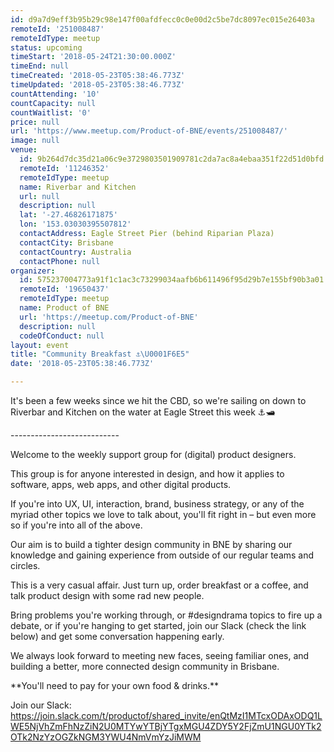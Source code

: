 ```yaml
---
id: d9a7d9eff3b95b29c98e147f00afdfecc0c0e00d2c5be7dc8097ec015e26403a
remoteId: '251008487'
remoteIdType: meetup
status: upcoming
timeStart: '2018-05-24T21:30:00.000Z'
timeEnd: null
timeCreated: '2018-05-23T05:38:46.773Z'
timeUpdated: '2018-05-23T05:38:46.773Z'
countAttending: '10'
countCapacity: null
countWaitlist: '0'
price: null
url: 'https://www.meetup.com/Product-of-BNE/events/251008487/'
image: null
venue:
  id: 9b264d7dc35d21a06c9e3729803501909781c2da7ac8a4ebaa351f22d51d0bfd
  remoteId: '11246352'
  remoteIdType: meetup
  name: Riverbar and Kitchen
  url: null
  description: null
  lat: '-27.46826171875'
  lon: '153.03030395507812'
  contactAddress: Eagle Street Pier (behind Riparian Plaza)
  contactCity: Brisbane
  contactCountry: Australia
  contactPhone: null
organizer:
  id: 575237004773a91f1c1ac3c73299034aafb6b611496f95d29b7e155bf90b3a01
  remoteId: '19650437'
  remoteIdType: meetup
  name: Product of BNE
  url: 'https://meetup.com/Product-of-BNE'
  description: null
  codeOfConduct: null
layout: event
title: "Community Breakfast ⚓️\U0001F6E5"
date: '2018-05-23T05:38:46.773Z'

---
```

<p>It's been a few weeks since we hit the CBD, so we're sailing on down to Riverbar and Kitchen on the water at Eagle Street this week ⚓️🛥</p> <p>---------------------------</p> <p>Welcome to the weekly support group for (digital) product designers.</p> <p>This group is for anyone interested in design, and how it applies to software, apps, web apps, and other digital products.</p> <p>If you're into UX, UI, interaction, brand, business strategy, or any of the myriad other topics we love to talk about, you'll fit right in – but even more so if you're into all of the above.</p> <p>Our aim is to build a tighter design community in BNE by sharing our knowledge and gaining experience from outside of our regular teams and circles.</p> <p>This is a very casual affair. Just turn up, order breakfast or a coffee, and talk product design with some rad new people.</p> <p>Bring problems you're working through, or #designdrama topics to fire up a debate, or if you're hanging to get started, join our Slack (check the link below) and get some conversation happening early.</p> <p>We always look forward to meeting new faces, seeing familiar ones, and building a better, more connected design community in Brisbane.</p> <p>**You'll need to pay for your own food &amp; drinks.**</p> <p>Join our Slack: <a href="https://join.slack.com/t/productof/shared_invite/enQtMzI1MTcxODAxODQ1LWE5NjVhZmFhNzZiN2U0MTYwYTBjYTgxMGU4ZDY5Y2FjZmU1NGU0YTk2OTk2NzYzOGZkNGM3YWU4NmVmYzJiMWM" class="linkified">https://join.slack.com/t/productof/shared_invite/enQtMzI1MTcxODAxODQ1LWE5NjVhZmFhNzZiN2U0MTYwYTBjYTgxMGU4ZDY5Y2FjZmU1NGU0YTk2OTk2NzYzOGZkNGM3YWU4NmVmYzJiMWM</a></p>
